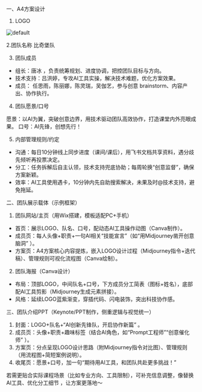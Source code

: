 一、A4方案设计

1. LOGO

![default](https://github.com/user-attachments/assets/f6cc8706-8d50-4205-82be-8e4f58a2b253)


2.团队名称
比奇堡队

3. 团队成员

- 组长：唐冰 ，负责统筹规划、进度协调，把控团队目标与方向。
- 技术支持：吕洪婷，专攻AI工具实操，解决技术难题，优化方案效果。
- 成员： 任思雨，陈丽娜，陈灵瑞，吴伽艺，参与创意 brainstorm、内容产出、协作执行。

4. 团队愿景/口号

愿景：以AI为翼，突破创意边界，用技术驱动团队高效协作，打造课堂内外亮眼成果。
口号：AI先锋，创想先行！

5. 内部管理规则/约定

- 沟通：每日10分钟线上同步进度（课间/课后），用飞书文档共享资料，遇分歧先倾听再投票决定。
- 分工：任务拆解后自主认领，技术支持兜底协助；每周轮换“创意监督”，确保方案新颖。
- 效率：AI工具使用遇卡，10分钟内先自助搜索解决，未果及时@技术支持，避免拖延。

二、团队展示载体（示例框架）

1. 团队网站/主页（用Wix搭建，模板适配PC+手机）

- 首页：展示LOGO、队名、口号，配动态AI工具操作动图（Canva制作）。
- 成员页：每人头像+职责+一句AI相关“技能宣言”（如“用Midjourney凿开创意脑洞” ）。
- 方案页：A4方案核心内容提炼，嵌入LOGO设计过程（Midjourney指令+迭代稿）、管理规则可视化流程图（Canva绘制）。

2. 团队海报（Canva设计）

- 布局：顶部LOGO，中间队名+口号，下方成员分工简表（图标+姓名），底部配AI工具剪影（Midjourney生成元素拼接）。
- 风格：延续LOGO蓝紫渐变，穿插代码、闪电装饰，突出科技协作感。

三、团队介绍PPT（Keynote/PPT制作，侧重逻辑与视觉统一）

1. 封面：LOGO+队名+“AI创新先锋队，开启协作新篇” 。
2. 成员页：头像+职责+趣味标签（结合AI角色，如“Prompt工程师”“创意催化师” ）。
3. 方案页：分点呈现LOGO设计思路（附Midjourney指令对比图）、管理规则（用流程图+简短案例说明）。
4. 收尾页：愿景+口号，加一句“期待用AI工具，和团队共赴更多挑战！”

若需更贴合实际课程场景（比如专业方向、工具限制），可补充信息调整，像替换AI工具、优化分工细节 ，让方案更落地～
